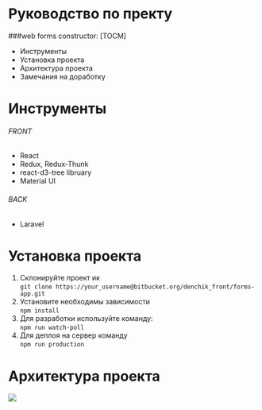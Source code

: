 # Руководство   по   пректу

###web forms constructor:
[TOCM]
- Инструменты
- Установка проекта
- Архитектура проекта
- Замечания на доработку

# Инструменты
 ###### FRONT
- React
- Redux, Redux-Thunk
- react-d3-tree libruary
- Material UI


 ###### BACK
- Laravel


# Установка проекта
1. Склонируйте проект ик  
`git clone https://your_username@bitbucket.org/denchik_front/forms-app.git`
2. Установите необходимы зависимости  
`npm install`
3. Для разработки используйте команду:  
`npm run watch-poll`
4. Для деплоя на сервер команду  
`npm run production`


# Архитектура проекта
[![](https://psv4.userapi.com/c848136/u258367722/docs/d15/7ebca462c548/Untitled_Diagram.png?extra=Clv6vtS-M2r6TJV6D59nPwOTHO0w4vmKRVBZFZUbUZvv4HKmieBlihEoc2xRuLSgeiWUffxP5ByikbCx8rKdjfcK3PAV6ViURTR3r_LBAtgJFidXa5oGPfXHljcnNQqB9Tg4UqMCDiieRFSAeC29rmvv)](https://www.draw.io/#G1OKa4r0vYlzsTgeYxYnzKpC1Xhpd3LLzX)
